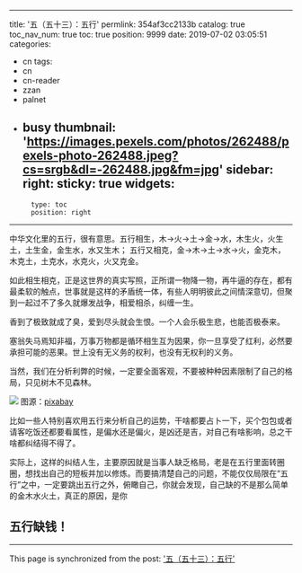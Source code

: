 
---
title: '五（五十三）：五行'
permlink: 354af3cc2133b
catalog: true
toc_nav_num: true
toc: true
position: 9999
date: 2019-07-02 03:05:51
categories:
- cn
tags:
- cn
- cn-reader
- zzan
- palnet
- busy
thumbnail: 'https://images.pexels.com/photos/262488/pexels-photo-262488.jpeg?cs=srgb&dl=-262488.jpg&fm=jpg'
sidebar:
    right:
        sticky: true
widgets:
    -
        type: toc
        position: right
---


中华文化里的五行，很有意思。五行相生，木→火→土→金→水，木生火，火生土，土生金，金生水，水又生木；
五行又相克，金→木→土→水→火，金克木，木克土，土克水，水克火，火又克金。

如此相生相克，正是这世界的真实写照，正所谓一物降一物，再牛逼的存在，都有最柔软的触点，世事就是这样的矛盾统一体，有些人明明彼此之间情深意切，但聚到一起过不了多久就爆发战争，相爱相杀，纠缠一生。

香到了极致就成了臭，爱到尽头就会生恨。一个人会乐极生悲，也能否极泰来。

塞翁失马焉知非福，万事万物都是循环相生互为因果，你一旦享受了红利，必然要承担可能的恶果。世上没有无义务的权利，也没有无权利的义务。

当然，我们在分析利弊的时候，一定要全面客观，不要被种种因素限制了自己的格局，只见树木不见森林。

![](https://images.pexels.com/photos/262488/pexels-photo-262488.jpeg?cs=srgb&dl=-262488.jpg&fm=jpg)
图源：[pixabay](https://images.pexels.com/photos/262488/pexels-photo-262488.jpeg?cs=srgb&dl=-262488.jpg&fm=jpg)

比如一些人特别喜欢用五行来分析自己的运势，干啥都要占卜一下，买个包包或者请客吃饭还都要看属性，是偏水还是偏火，是凶还是吉，对自己有啥影响，总之干啥都纠结得不得了。

实际上，这样的纠结人生，主要原因就是当事人缺乏格局，老是在五行里面转圈圈，想找出自己的短板并加以修炼。而要搞清楚自己的问题，不能仅仅局限在“五行”之中，一定要跳出五行之外，俯瞰自己，你就会发现，自己缺的不是那么简单的金木水火土，真正的原因，是你
## 五行缺钱！


- - -

This page is synchronized from the post: ['五（五十三）：五行'](https://steemit.com/@julian2013/354af3cc2133b)
